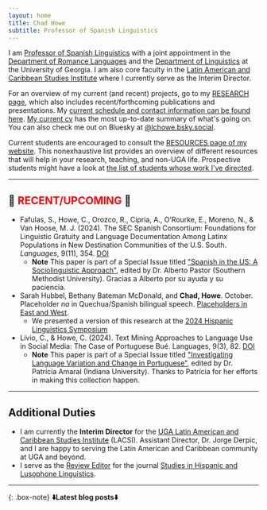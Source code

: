 ```yaml
---
layout: home
title: Chad Howe
subtitle: Professor of Spanish Linguistics
---
```

I am [Professor of Spanish Linguistics](http://rom.uga.edu/directory/people/chad-howe) with a joint appointment in the [Department of Romance Languages](http://rom.uga.edu/) and the [Department of Linguistics](http://www.linguistics.uga.edu/) at the University of Georgia. I am also core faculty in the [Latin American and Caribbean Studies Institute](https://lacsi.uga.edu/) where I currently serve as the Interim Director.

For an overview of my current (and recent) projects, go to my [RESEARCH page](research.md), which also includes recent/forthcoming publications and presentations. My [current schedule and contact information can be found here](contact.md). [My current cv](HoweCV.pdf) has the most up-to-date summary of what's going on. You can also check me out on Bluesky at [@lchowe.bsky.social](https://bsky.app/profile/lchowe.bsky.social).

Current students are encouraged to consult the [RESOURCES page of my website](resources.md). This nonexhaustive list provides an overview of different resources that will help in your research, teaching, and non-UGA life. Prospective students might have a look at [the list of students whose work I've directed](students.md).

***

## 📢 <span style="color:red">RECENT/UPCOMING</span> 📢
- Fafulas, S., Howe, C., Orozco, R., Cipria, A., O’Rourke, E., Moreno, N., & Van Hoose, M. J. (2024). The SEC Spanish Consortium: Foundations for Linguistic Gratuity and Language Documentation Among Latinx Populations in New Destination Communities of the U.S. South. *Languages*, 9(11), 354. [DOI](https://doi.org/10.3390/languages9110354)
  + **Note** This paper is part of a Special Issue titled ["Spanish in the US: A Sociolinguistic Approach"](https://www.mdpi.com/journal/languages/special_issues/C435DT7340), edited by Dr. Alberto Pastor (Southern Methodist University). Gracias a Alberto por su ayuda y su paciencia.
- Sarah Hubbel, Bethany Bateman McDonald, and **Chad, Howe**. October. Placeholder *na* in Quechua/Spanish bilingual speech. [Placeholders in East and West](https://www.romanistik.de/aktuelles/7309).
  + We presented a version of this research at the [2024 Hispanic Linguistics Symposium](https://www.unomaha.edu/foreign-languages/hispanic-linguistics-symposium/index.php)
- Lívio, C., & Howe, C. (2024). Text Mining Approaches to Language Use in Social Media: The Case of Portuguese Bué. Languages, 9(3), 82. [DOI](https://www.mdpi.com/2226-471X/9/3/82)
  + **Note** This paper is part of a Special Issue titled ["Investigating Language Variation and Change in Portuguese"](https://www.mdpi.com/journal/languages/special_issues/HAXETJT8N2), edited by Dr. Patrícia Amaral (Indiana University). Thanks to Patrícia for her efforts in making this collection happen.

***

## Additional Duties

* I am currently the **Interim Director** for the [UGA Latin American and Caribbean Studies Institute](https://lacsi.uga.edu/) (LACSI). Assistant Director, Dr. Jorge Derpic, and I are happy to serving the Latin American and Caribbean community at UGA and beyond. 
* I serve as the [Review Editor](revieweditor.md) for the journal [Studies in Hispanic and Lusophone Linguistics](https://www.degruyter.com/view/journals/shll/shll-overview.xml?language=en&tab_body=editorialContent-75079).
  

***

{: .box-note}
**⬇️Latest blog posts⬇️** 
